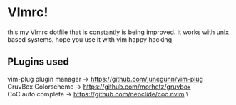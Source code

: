# VImrc!
this my VImrc dotfile that is constantly is
being improved. it works with unix based 
systems. hope you use it with vim happy hacking

## PLugins used
vim-plug plugin manager -> https://github.com/junegunn/vim-plug \
GruvBox Colorscheme -> https://github.com/morhetz/gruvbox \
CoC auto complete -> https://github.com/neoclide/coc.nvim \
